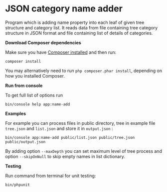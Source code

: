 # JSON category name adder

Program which is adding name property into each leaf of given tree
structure and category list. It reads data from file containing tree category structure in JSON format 
and file containing list of details of categories. 

**Download Composer dependencies**

Make sure you have [Composer installed](https://getcomposer.org/download/)
and then run:

```
composer install
```

You may alternatively need to run `php composer.phar install`, depending
on how you installed Composer.

**Run from console**

To get full list of options run

```
bin/console help app:name-add
```

**Examples**

For example you can process files in public directory, 
tree in example file ```tree.json``` and ```list.json```
and store it in ```output.json``` :

```
bin/console app:name-add public/list.json public/tree.json public/output.json
```

By adding option ```--maxDepth``` you can set maximum level of tree process 
and option ```--skipOnNull``` to skip empty names in list dictionary.

**Testing**

Run command from terminal for unit testing:

```
bin/phpunit
```